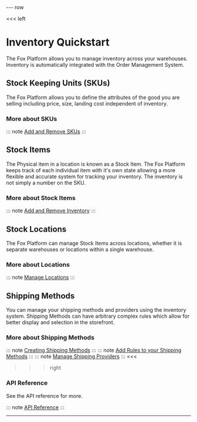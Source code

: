 --- row

<<< left
# Inventory Quickstart

The Fox Platform allows you to manage inventory across your warehouses. 
Inventory is automatically integrated with the Order Management System.

## Stock Keeping Units (SKUs)

The Fox Platform allows you to define the attributes of the good you are selling
including price, size, landing cost independent of inventory.

### More about SKUs
::: note
[Add and Remove SKUs](skus.html)
:::

## Stock Items

The Physical item in a location is known as a Stock Item. The Fox Platform keeps track 
of each individual item with it's own state allowing a more flexible and accurate 
system for tracking your inventory. The inventory is not simply a number on the SKU.

### More about Stock Items
::: note
[Add and Remove Inventory](items.html)
:::

## Stock Locations

The Fox Platform can manage Stock Items across locations, whether it is separate warehouses
or locations within a single warehouse.

### More about Locations
::: note
[Manage Locations](locations.html)
:::

## Shipping Methods

You can manage your shipping methods and providers using the inventory system.
Shipping Methods can have arbitrary complex rules which allow for better display
and selection in the storefront.

### More about Shipping Methods
::: note
[Creating Shipping Methods](methods.html)
:::
::: note
[Add Rules to your Shipping Methods](rules.html)
:::
::: note
[Manage Shipping Providers](providers.html)
:::
<<<

>>> right

### API Reference
See the API reference for more.

::: note
[API Reference](api/index.html)
:::

>>>

---
